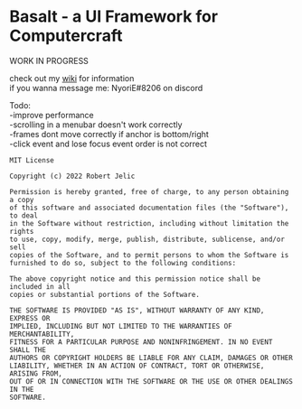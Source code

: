 # Basalt - a UI Framework for Computercraft

WORK IN PROGRESS

check out my [wiki](https://github.com/NoryiE/NyoUI/wiki/) for information<br>
if you wanna message me: NyoriE#8206 on discord

Todo:<br>
-improve performance<br>
-scrolling in a menubar doesn't work correctly<br>
-frames dont move correctly if anchor is bottom/right <br>
-click event and lose focus event order is not correct<br>

    MIT License
 
    Copyright (c) 2022 Robert Jelic
 
    Permission is hereby granted, free of charge, to any person obtaining a copy
    of this software and associated documentation files (the "Software"), to deal
    in the Software without restriction, including without limitation the rights
    to use, copy, modify, merge, publish, distribute, sublicense, and/or sell
    copies of the Software, and to permit persons to whom the Software is
    furnished to do so, subject to the following conditions:
 
    The above copyright notice and this permission notice shall be included in all
    copies or substantial portions of the Software.
 
    THE SOFTWARE IS PROVIDED "AS IS", WITHOUT WARRANTY OF ANY KIND, EXPRESS OR
    IMPLIED, INCLUDING BUT NOT LIMITED TO THE WARRANTIES OF MERCHANTABILITY,
    FITNESS FOR A PARTICULAR PURPOSE AND NONINFRINGEMENT. IN NO EVENT SHALL THE
    AUTHORS OR COPYRIGHT HOLDERS BE LIABLE FOR ANY CLAIM, DAMAGES OR OTHER
    LIABILITY, WHETHER IN AN ACTION OF CONTRACT, TORT OR OTHERWISE, ARISING FROM,
    OUT OF OR IN CONNECTION WITH THE SOFTWARE OR THE USE OR OTHER DEALINGS IN THE
    SOFTWARE.
